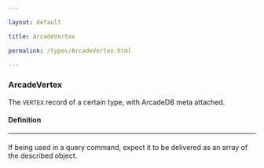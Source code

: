 ```yaml
---

layout: default

title: ArcadeVertex

permalink: /types/ArcadeVertex.html

---
```


### ArcadeVertex<br/><T>

The `VERTEX` record of a certain type, with ArcadeDB meta
attached.

#### Definition

---

#### 

If being used in a query command, expect it
to be delivered as an array of the described object.

